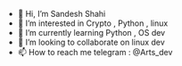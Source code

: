 - 👋 Hi, I’m Sandesh Shahi
- 👀 I’m interested in Crypto , Python , linux
- 🌱 I’m currently learning Python , OS dev 
- 💞️ I’m looking to collaborate on linux dev
- 📫 How to reach me telegram : @Arts_dev

<!---
sandesh is a ✨ special ✨ repository because its `README.md` (this file) appears on your GitHub profile.
You can click the Preview link to take a look at your changes.
--->
